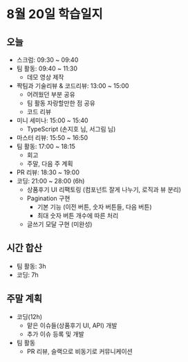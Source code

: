 # 8월 20일 학습일지

## 오늘

- 스크럼: 09:30 ~ 09:40
- 팀 활동: 09:40 ~ 11:30
  - 데모 영상 제작
- 짝팀과 기술리뷰 & 코드리뷰: 13:00 ~ 15:00
  - 어려웠던 부분 공유
  - 팀 활동 자랑할만한 점 공유
  - 코드 리뷰
- 미니 세미나: 15:00 ~ 15:40
  - TypeScript (손지호 님, 서그림 님)
- 마스터 리뷰: 15:50 ~ 16:50
- 팀 활동: 17:00 ~ 18:15
  - 회고
  - 주말, 다음 주 계획
- PR 리뷰: 18:30 ~ 19:00
- 코딩: 21:00 ~ 28:00 (6h)
  - 상품후기 UI 리팩토링 (컴포넌트 잘게 나누기, 로직과 뷰 분리)
  - Pagination 구현
    - 기본 기능 (이전 버튼, 숫자 버튼들, 다음 버튼)
    - 최대 숫자 버튼 개수에 따른 처리
  - 글쓰기 모달 구현 (미완성)

## 시간 합산

- 팀 활동: 3h
- 코딩: 7h

## 주말 계획

- 코딩(12h)
  - 맡은 이슈들(상품후기 UI, API) 개발
  - 추가 이슈 등록 및 개발
- 팀 활동
  - PR 리뷰, 슬랙으로 비동기로 커뮤니케이션
